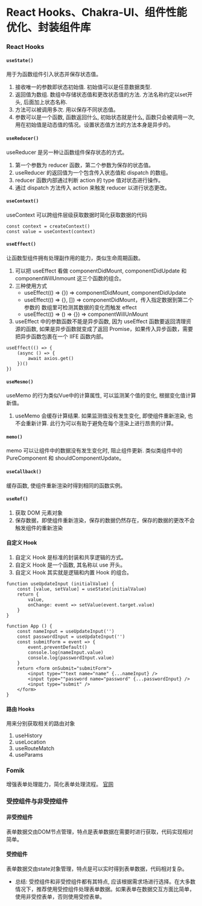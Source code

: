 # **React Hooks、Chakra-UI、组件性能优化、封装组件库**
### React Hooks
#### `useState()`
用于为函数组件引入状态并保存状态值。
1. 接收唯⼀的参数即状态初始值. 初始值可以是任意数据类型. 
2. 返回值为数组. 数组中存储状态值和更改状态值的⽅法. ⽅法名称约定以set开头, 后⾯加上状态名称. 
3. ⽅法可以被调⽤多次. ⽤以保存不同状态值。
4. 参数可以是⼀个函数, 函数返回什么, 初始状态就是什么, 函数只会被调⽤⼀次, ⽤在初始值是动态值的情况。设置状态值⽅法的⽅法本身是异步的。

#### `useReducer()`
useReducer 是另⼀种让函数组件保存状态的⽅式。
1. 第一个参数为 reducer 函数，第二个参数为保存的状态值。
2. useReducer 的返回值为一个包含传入状态值和 dispatch 的数组。
3. reducer 函数内部通过判断 action 的 type 值对状态进行操作。
4. 通过 dispatch 方法传入 action 来触发 reducer 以进行状态更改。

#### `useContext()`
useContext 可以跨组件层级获取数据时简化获取数据的代码
```
const context = createContext()
const value = useContext(context)
```

#### `useEffect()`
让函数型组件拥有处理副作用的能力，类似生命周期函数。
1. 可以把 useEffect 看做 componentDidMount, componentDidUpdate 和 componentWillUnmount 这三个函数的组合。
2. 三种使用方式
    - useEffect(() => {}) => componentDidMount, componentDidUpdate
    - useEffect(() => {}, []) => componentDidMount，传入指定数据到第二个参数的 数组里可检测其数据的变化而触发 effect
    - useEffect(() => () => {}) => componentWillUnMount
3. useEffect 中的参数函数不能是异步函数, 因为 useEffect 函数要返回清理资源的函数, 如果是异步函数就变成了返回 Promise，如果传入异步函数，需要把异步函数包裹在一个 IIFE 函数内部。
```
useEffect(() => {
    (async () => {
        await axios.get()
    })()
})
```

#### `useMesmo()`
useMemo 的⾏为类似Vue中的计算属性, 可以监测某个值的变化, 根据变化值计算新值。
1. useMemo 会缓存计算结果. 如果监测值没有发⽣变化, 即使组件重新渲染, 也不会重新计算. 此⾏为可以有助于避免在每个渲染上进⾏昂贵的计算。

#### `memo()`
memo 可以让组件中的数据没有发⽣变化时, 阻⽌组件更新. 类似类组件中的 PureComponent 和 shouldComponentUpdate。

#### `useCallback()`
缓存函数, 使组件重新渲染时得到相同的函数实例。

#### `useRef()`
1. 获取 DOM 元素对象
2. 保存数据，即使组件重新渲染，保存的数据仍然存在，保存的数据的更改不会触发组件的重新渲染

#### 自定义 Hook
1. ⾃定义 Hook 是标准的封装和共享逻辑的⽅式。
2. ⾃定义 Hook 是⼀个函数, 其名称以 use 开头。
3. ⾃定义 Hook 其实就是逻辑和内置 Hook 的组合。
```
function useUpdateInput (initialValue) {
    const [value, setValue] = useState(initialValue)
    return {
        value,
        onChange: event => setValue(event.target.value)
    }
}

function App () {
    const nameInput = useUpdateInput('')
    const passwordInput = useUpdateInput('')
    const submitForm = event => {
        event.preventDefault()
        console.log(nameInput.value)
        console.log(passwordInput.value)
    }
    return <form onSubmit="submitForm">
        <input type=""text name="name" {...nameInput} />
        <input type=""password name="password" {...passwordInput} />
        <input type="submit" />
    </form>
}
```

#### 路由 Hooks
用来分别获取相关的路由对象
1. useHistory
2. useLocation
3. useRouteMatch
4. useParams

### Fomik
增强表单处理能⼒，简化表单处理流程。
[官⽹](https://jaredpalmer.com/formik/)

### 受控组件与⾮受控组件
#### 非受控组件
表单数据交由DOM节点管理，特点是表单数据在需要时进⾏获取，代码实现相对简单。
#### 受控组件
表单数据交由state对象管理，特点是可以实时得到表单数据，代码相对复杂。

- 总结: 受控组件和⾮受控组件都有其特点, 应该根据需求场进⾏选择。在⼤多数情况下，推荐使⽤受控组件处理表单数据。如果表单在数据交互⽅⾯⽐简单，使⽤⾮受控表单，否则使⽤受控表单。